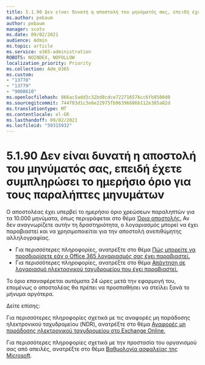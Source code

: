 ```yaml
---
title: 5.1.90 Δεν είναι δυνατή η αποστολή του μηνύματός σας, επειδή έχετε συμπληρώσει το ημερήσιο όριο για τους παραλήπτες μηνυμάτων
ms.author: pebaum
author: pebaum
manager: scotv
ms.date: 09/02/2021
audience: Admin
ms.topic: article
ms.service: o365-administration
ROBOTS: NOINDEX, NOFOLLOW
localization_priority: Priority
ms.collection: Adm_O365
ms.custom:
- "13778"
- "13779"
- "9008610"
ms.openlocfilehash: 866ac5add3c32bd8cdce722716576cc6fb8500d0
ms.sourcegitcommit: 744f03d1c3e6e22975fb96396686b112e385a82d
ms.translationtype: MT
ms.contentlocale: el-GR
ms.lasthandoff: 09/02/2021
ms.locfileid: "59315932"
---
```

# <a name="5190-your-message-cant-be-sent-because-youve-reached-your-daily-limit-for-message-recipients"></a>5.1.90 Δεν είναι δυνατή η αποστολή του μηνύματός σας, επειδή έχετε συμπληρώσει το ημερήσιο όριο για τους παραλήπτες μηνυμάτων

Ο αποστολέας έχει υπερβεί το ημερήσιο όριο χρεώσεων παραληπτών για τα 10.000 μηνύματα, όπως περιγράφεται στο θέμα [Όρια αποστολής.](https://docs.microsoft.com/office365/servicedescriptions/exchange-online-service-description/exchange-online-limits#sending-limits) Αν δεν αναγνωρίζετε αυτήν τη δραστηριότητα, ο λογαριασμός μπορεί να έχει παραβιαστεί και να χρησιμοποιείται για την αποστολή ανεπιθύμητης αλληλογραφίας. 

- Για περισσότερες πληροφορίες, ανατρέξτε στο θέμα [Πώς μπορείτε να προσδιορίσετε εάν ο Office 365 λογαριασμός σας έχει παραβιαστεί.](https://docs.microsoft.com/office365/troubleshoot/sign-In/determine-account-is-compromised)
- Για περισσότερες πληροφορίες, ανατρέξτε στο θέμα [Απάντηση σε λογαριασμό ηλεκτρονικού ταχυδρομείου που έχει παραβιαστεί.](https://docs.microsoft.com/microsoft-365/security/office-365-security/responding-to-a-compromised-email-account)

Το όριο επαναφέρεται αυτόματα 24 ώρες μετά την εφαρμογή του, επομένως ο αποστολέας θα πρέπει να προσπαθήσει να στείλει ξανά το μήνυμα αργότερα.

Δείτε επίσης:

Για περισσότερες πληροφορίες σχετικά με τις αναφορές μη παράδοσης ηλεκτρονικού ταχυδρομείου (NDR), ανατρέξτε στο θέμα [Αναφορές μη παράδοσης ηλεκτρονικού ταχυδρομείου στο Exchange Online.](https://docs.microsoft.com/exchange/mail-flow-best-practices/non-delivery-reports-in-exchange-online/non-delivery-reports-in-exchange-online)

Για περισσότερες πληροφορίες σχετικά με την προστασία του οργανισμού σας από απειλές, ανατρέξτε στο θέμα [Βαθμολογία ασφαλείας της Microsoft](https://docs.microsoft.com/microsoft-365/security/defender/microsoft-secure-score).